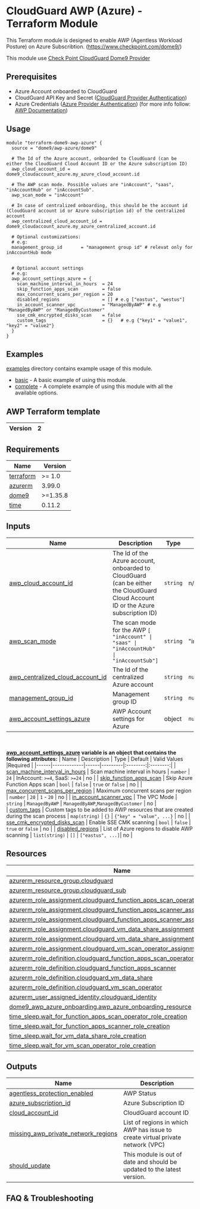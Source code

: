 
# CloudGuard AWP (Azure) - Terraform Module

This Terraform module is designed to enable AWP (Agentless Workload Posture) on Azure Subscribtion.
(https://www.checkpoint.com/dome9/) 

This module use [Check Point CloudGuard Dome9 Provider](https://registry.terraform.io/providers/dome9/dome9/latest/docs)

## Prerequisites

- Azure Account onboarded to CloudGuard
- CloudGuard API Key and Secret ([CloudGuard Provider Authentication](https://registry.terraform.io/providers/dome9/dome9/latest/docs#authentication))
- Azure Credentials ([Azure Provider Authentication](https://registry.terraform.io/providers/hashicorp/azurerm/latest/docs#authenticating-to-azure)) (for more info follow: [AWP Documentation](https://sc1.checkpoint.com/documents/CloudGuard_Dome9/Documentation/Workload-Protection/AWP/AWP-Azure-SaaS-and-In-Account.htm))


## Usage

```hcl
module "terraform-dome9-awp-azure" {
  source = "dome9/awp-azure/dome9"

  # The Id of the Azure account, onboarded to CloudGuard (can be either the CloudGuard Cloud Account ID or the Azure subscription ID)
  awp_cloud_account_id = dome9_cloudaccount_azure.my_azure_cloud_account.id

  # The AWP scan mode. Possible values are "inAccount", "saas", "inAccountHub" or "inAccountSub".
  awp_scan_mode = "inAccount"

  # In case of centralized onboarding, this should be the account id (CloudGuard account id or Azure subscription id) of the centralized account
  awp_centralized_cloud_account_id = dome9_cloudaccount_azure.my_azure_centralized_account.id

  # Optional customizations:
  # e.g:
  management_group_id       = "management group id" # relevat only for inAccountHub mode
    

  # Optional account settings
  # e.g:  
  awp_account_settings_azure = {
    scan_machine_interval_in_hours  = 24
    skip_function_apps_scan         = false
    max_concurrent_scans_per_region = 20
    disabled_regions                = [] # e.g ["eastus", "westus"]
    in_account_scanner_vpc          = "ManagedByAWP" # e.g "ManagedByAWP" or "ManagedByCustomer"
    sse_cmk_encrypted_disks_scan    = false
    custom_tags                     = {}   # e.g {"key1" = "value1", "key2" = "value2"} 
  }
}
```

## Examples

[examples](./examples) directory contains example usage of this module.
 - [basic](./examples/basic) - A basic example of using this module.
 - [complete](./examples/complete) - A complete example of using this module with all the available options.

## AWP Terraform template

| Version | 2    |
|---------|------| 

<!-- BEGIN_TF_HEADER_DOCS -->
## Requirements

| Name | Version |
|------|---------|
| <a name="requirement_terraform"></a> [terraform](#requirement\_terraform) | >= 1.0 |
| <a name="requirement_azurerm"></a> [azurerm](#requirement\_azurerm) | 3.99.0 |
| <a name="requirement_dome9"></a> [dome9](#requirement\_dome9) | >=1.35.8 |
| <a name="requirement_time"></a> [time](#requirement\_time) | 0.11.2 |
<!-- END_TF_HEADER_DOCS -->

## Inputs

| Name | Description | Type | Default | Required |
|------|-------------|------|---------|:--------:|
| <a name="input_awp_cloud_account_id"></a> [awp_cloud_account_id](#input\_awp\_cloud\_account\_id) | The Id of the Azure account, onboarded to CloudGuard (can be either the CloudGuard Cloud Account ID or the Azure subscription ID) | `string` | n/a | yes |
| <a name="input_awp_scan_mode"></a> [awp_scan_mode](#input\_awp\_scan\_mode) | The scan mode for the AWP `[ "inAccount" \| "saas" \| "inAccountHub" \| "inAccountSub"]`| `string` | "inAccount" | yes |
| <a name="input_awp_centralized_cloud_account_id"></a> [awp_centralized_cloud_account_id](#input\_awp\_centralized\_cloud\_account\_id) | The Id of the centralized Azure account | `string` | `null` | in case of inAccountSub scan mode |
| <a name="input_management_group_id"></a> [management_group_id](#input\_management\_group\_id) | Management group ID | `string` | `null` | no |
|  [awp_account_settings_azure](#input\_awp\_account\_settings\_azure) | AWP Account settings for Azure | object | `null` | no |

<br/>

**<a name="input_awp_account_settings_azure"></a> [awp_account_settings_azure](#input\_awp\_account\_settings\_azure) variable is an object that contains the following attributes:**
| Name | Description | Type | Default | Valid Values |Required |
|------|-------------|------|---------|:--------:|:--------:|
| <a name="input_scan_machine_interval_in_hours"></a> [scan_machine_interval_in_hours](#input\_scan\_machine\_interval\_in\_hours) | Scan machine interval in hours | `number` | `24` | InAccount: `>=4`, SaaS: `>=24` | no |
| <a name="input_skip_function_apps_scan"></a> [skip_function_apps_scan](#input\_skip\_function\_apps\_scan) | Skip Azure Function Apps scan | `bool` | `false` | `true` or `false` | no |
| <a name="input_max_concurrent_scans_per_region"></a> [max_concurrent_scans_per_region](#input\_max\_concurrent\_scans\_per\_region) | Maximum concurrent scans per region | `number` | `20` | `1` - `20` | no |
| <a name="input_in_account_scanner_vpc"></a> [in_account_scanner_vpc](#input\_in\_account\_scanner\_vpc) |  The VPC Mode | `string` | `ManagedByAWP` | `ManagedByAWP`,`ManagedByCustomer` | no |                
| <a name="input_custom_tags"></a> [custom_tags](#input\_custom\_tags) | Custom tags to be added to AWP resources that are created during the scan process | `map(string)` | `{}` | `{"key" = "value", ...}` | no |
| <a name="input_sse_cmk_encrypted_disks_scan"></a> [sse_cmk_encrypted_disks_scan](#input\_sse\_cmk\_encrypted\_disks\_scan) | Enable SSE CMK scanning | `bool` | `false` | `true` or `false` | no |
| <a name="input_disabled_regions"></a> [disabled_regions](#input\_disabled\_regions) | List of Azure regions to disable AWP scanning | `list(string)` | `[]` | `["eastus", ...]`| no |

<!-- BEGIN_TF_DOCS -->
## Resources

| Name | Type |
|------|------|
| [azurerm_resource_group.cloudguard](https://registry.terraform.io/providers/hashicorp/azurerm/3.99.0/docs/resources/resource_group) | resource |
| [azurerm_resource_group.cloudguard_sub](https://registry.terraform.io/providers/hashicorp/azurerm/3.99.0/docs/resources/resource_group) | resource |
| [azurerm_role_assignment.cloudguard_function_apps_scan_operator_assignment](https://registry.terraform.io/providers/hashicorp/azurerm/3.99.0/docs/resources/role_assignment) | resource |
| [azurerm_role_assignment.cloudguard_function_apps_scanner_assignment](https://registry.terraform.io/providers/hashicorp/azurerm/3.99.0/docs/resources/role_assignment) | resource |
| [azurerm_role_assignment.cloudguard_function_apps_scanner_assignment_sub](https://registry.terraform.io/providers/hashicorp/azurerm/3.99.0/docs/resources/role_assignment) | resource |
| [azurerm_role_assignment.cloudguard_vm_data_share_assignment](https://registry.terraform.io/providers/hashicorp/azurerm/3.99.0/docs/resources/role_assignment) | resource |
| [azurerm_role_assignment.cloudguard_vm_data_share_assignment_sub](https://registry.terraform.io/providers/hashicorp/azurerm/3.99.0/docs/resources/role_assignment) | resource |
| [azurerm_role_assignment.cloudguard_vm_scan_operator_assignment](https://registry.terraform.io/providers/hashicorp/azurerm/3.99.0/docs/resources/role_assignment) | resource |
| [azurerm_role_definition.cloudguard_function_apps_scan_operator](https://registry.terraform.io/providers/hashicorp/azurerm/3.99.0/docs/resources/role_definition) | resource |
| [azurerm_role_definition.cloudguard_function_apps_scanner](https://registry.terraform.io/providers/hashicorp/azurerm/3.99.0/docs/resources/role_definition) | resource |
| [azurerm_role_definition.cloudguard_vm_data_share](https://registry.terraform.io/providers/hashicorp/azurerm/3.99.0/docs/resources/role_definition) | resource |
| [azurerm_role_definition.cloudguard_vm_scan_operator](https://registry.terraform.io/providers/hashicorp/azurerm/3.99.0/docs/resources/role_definition) | resource |
| [azurerm_user_assigned_identity.cloudguard_identity](https://registry.terraform.io/providers/hashicorp/azurerm/3.99.0/docs/resources/user_assigned_identity) | resource |
| [dome9_awp_azure_onboarding.awp_azure_onboarding_resource](https://registry.terraform.io/providers/dome9/dome9/latest/docs/resources/awp_azure_onboarding) | resource |
| [time_sleep.wait_for_function_apps_scan_operator_role_creation](https://registry.terraform.io/providers/hashicorp/time/0.11.2/docs/resources/sleep) | resource |
| [time_sleep.wait_for_function_apps_scanner_role_creation](https://registry.terraform.io/providers/hashicorp/time/0.11.2/docs/resources/sleep) | resource |
| [time_sleep.wait_for_vm_data_share_role_creation](https://registry.terraform.io/providers/hashicorp/time/0.11.2/docs/resources/sleep) | resource |
| [time_sleep.wait_for_vm_scan_operator_role_creation](https://registry.terraform.io/providers/hashicorp/time/0.11.2/docs/resources/sleep) | resource |

## Outputs

| Name | Description |
|------|-------------|
| <a name="output_agentless_protection_enabled"></a> [agentless\_protection\_enabled](#output\_agentless\_protection\_enabled) | AWP Status |
| <a name="output_azure_subscription_id"></a> [azure\_subscription\_id](#output\_azure\_subscription\_id) | Azure Subscription ID |
| <a name="output_cloud_account_id"></a> [cloud\_account\_id](#output\_cloud\_account\_id) | CloudGuard account ID |
| <a name="output_missing_awp_private_network_regions"></a> [missing\_awp\_private\_network\_regions](#output\_missing\_awp\_private\_network\_regions) | List of regions in which AWP has issue to create virtual private network (VPC) |
| <a name="output_should_update"></a> [should\_update](#output\_should\_update) | This module is out of date and should be updated to the latest version. |
<!-- END_TF_DOCS -->

## FAQ & Troubleshooting
